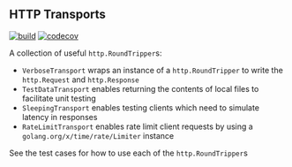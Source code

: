 ## HTTP Transports

[![build](https://github.com/bzimmer/httpwares/actions/workflows/build.yaml/badge.svg)](https://github.com/bzimmer/httpwares)
[![codecov](https://codecov.io/gh/bzimmer/httpwares/branch/master/graph/badge.svg?token=JBACLW92NN)](https://codecov.io/gh/bzimmer/httpwares)

A collection of useful `http.RoundTripper`s:

* `VerboseTransport` wraps an instance of a `http.RoundTripper` to write the `http.Request` and `http.Response`
* `TestDataTransport` enables returning the contents of local files to facilitate unit testing
* `SleepingTransport` enables testing clients which need to simulate latency in responses
* `RateLimitTransport` enables rate limit client requests by using a `golang.org/x/time/rate/Limiter` instance

See the test cases for how to use each of the `http.RoundTripper`s
